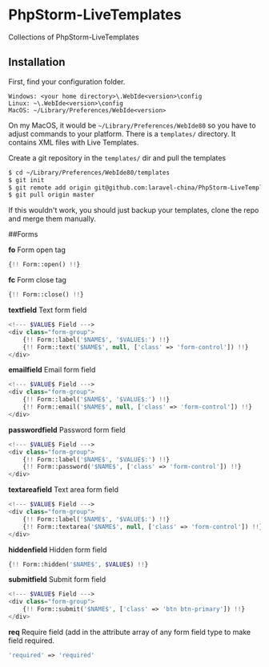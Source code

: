 # PhpStorm-LiveTemplates
Collections of PhpStorm-LiveTemplates

## Installation

First, find your configuration folder.

	Windows: <your home directory>\.WebIde<version>\config
	Linux: ~\.WebIde<version>\config
	MacOS: ~/Library/Preferences/WebIde<version>

On my MacOS, it would be `~/Library/Preferences/WebIde80` so you have to adjust commands to your platform. There is a `templates/` directory. It contains XML files with Live Templates.

Create a git repository in the `templates/` dir and pull the templates
```bash
$ cd ~/Library/Preferences/WebIde80/templates
$ git init
$ git remote add origin git@github.com:laravel-china/PhpStorm-LiveTemplates.git
$ git pull origin master
```
If this wouldn't work, you should just backup your templates, clone the repo and merge them manually.

##Forms

**fo** Form open tag
```php
{!! Form::open() !!}
```

**fc** Form close tag
```php
{!! Form::close() !!}
```

**textfield** Text form field
```php
<!--- $VALUE$ Field --->
<div class="form-group">
    {!! Form::label('$NAME$', '$VALUE$:') !!}
    {!! Form::text('$NAME$', null, ['class' => 'form-control']) !!}
</div>
```

**emailfield** Email form field
```php
<!--- $VALUE$ Field --->
<div class="form-group">
    {!! Form::label('$NAME$', '$VALUE$:') !!}
    {!! Form::email('$NAME$', null, ['class' => 'form-control']) !!}
</div>
```

**passwordfield** Password form field
```php
<!--- $VALUE$ Field --->
<div class="form-group">
    {!! Form::label('$NAME$', '$VALUE$:') !!}
    {!! Form::password('$NAME$', ['class' => 'form-control']) !!}
</div>
```

**textareafield** Text area form field
```php
<!--- $VALUE$ Field --->
<div class="form-group">
    {!! Form::label('$NAME$', '$VALUE$:') !!}
    {!! Form::textarea('$NAME$', null, ['class' => 'form-control']) !!}
</div>
```

**hiddenfield** Hidden form field
```php
{!! Form::hidden('$NAME$', $VALUE$) !!}
```

**submitfield** Submit form field
```php
<!--- $VALUE$ Field --->
<div class="form-group">
    {!! Form::submit('$NAME$', ['class' => 'btn btn-primary']) !!}
</div>
```

**req** Require field (add in the attribute array of any form field type to make field required.
```php
'required' => 'required'
```
